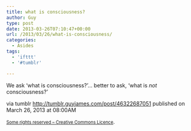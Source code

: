 ```yaml
---
title: what is consciousness?
author: Guy
type: post
date: 2013-03-26T07:10:47+00:00
url: /2013/03/26/what-is-consciousness/
categories:
  - Asides
tags:
  - 'ifttt'
  - '#tumblr'

---
```

We ask &#8216;what is consciousness?&#8217;&#8230; better to ask, &#8216;what is _not_ consciousness?&#8217;

via tumblr http://tumblr.guyjames.com/post/46322687051 published on March 26, 2013 at 08:00AM

<small><a href="https://creativecommons.org/licenses/by-nc/3.0/" target="_blank">Some rights reserved &#8211; Creative Commons Licence</a></small>.